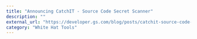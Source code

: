 ```yaml
---
title: "Announcing CatchIT - Source Code Secret Scanner"
description: ""
external_url: "https://developer.gs.com/blog/posts/catchit-source-code-secret-scanner"
category: "White Hat Tools"
---
```


